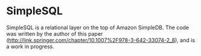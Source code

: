 SimpleSQL
=========

SimpleSQL is a relational layer on the top of Amazon SimpleDB. The code was written by the author of this paper (http://link.springer.com/chapter/10.1007%2F978-3-642-33074-2_8), and is a work in progress.

